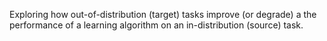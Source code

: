 Exploring how out-of-distribution (target) tasks improve (or degrade) a the performance of a learning algorithm on an in-distribution (source) task. 

